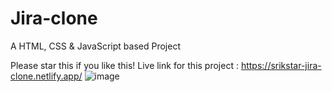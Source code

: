 # Jira-clone
A HTML, CSS &amp; JavaScript based Project

Please star this if you like this!
Live link for this project : https://srikstar-jira-clone.netlify.app/
![image](https://github.com/user-attachments/assets/41d3807a-dca0-40df-b84a-bd7516615989)
